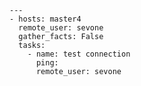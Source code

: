     ---
    - hosts: master4
      remote_user: sevone
      gather_facts: False
      tasks:
        - name: test connection
          ping:
          remote_user: sevone

<!--stackedit_data:
eyJoaXN0b3J5IjpbMTMwMTgzOTkzNV19
-->